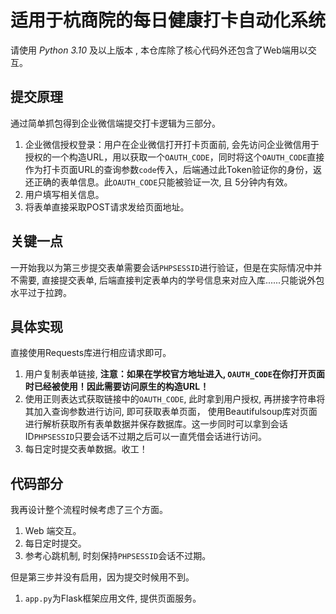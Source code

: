 
# 适用于杭商院的每日健康打卡自动化系统
请使用 *Python 3.10* 及以上版本 , 本仓库除了核心代码外还包含了Web端用以交互。

## 提交原理
通过简单抓包得到企业微信端提交打卡逻辑为三部分。
1. 企业微信授权登录：用户在企业微信打开打卡页面前, 会先访问企业微信用于授权的一个构造URL，用以获取一个`OAUTH_CODE`，同时将这个`OAUTH_CODE`直接作为打卡页面URL的查询参数`code`传入，后端通过此Token验证你的身份，返还正确的表单信息。此`OAUTH_CODE`只能被验证一次, 且 5分钟内有效。
2. 用户填写相关信息。
3. 将表单直接采取POST请求发给页面地址。

## 关键一点
一开始我以为第三步提交表单需要会话`PHPSESSID`进行验证，但是在实际情况中并不需要, 直接提交表单, 后端直接判定表单内的学号信息来对应入库......只能说外包水平过于拉跨。

## 具体实现
直接使用Requests库进行相应请求即可。
1. 用户复制表单链接, **注意：如果在学校官方地址进入, `OAUTH_CODE`在你打开页面时已经被使用！因此需要访问原生的构造URL！** 
2. 使用正则表达式获取链接中的`OAUTH_CODE`, 此时拿到用户授权, 再拼接字符串将其加入查询参数进行访问, 即可获取表单页面， 使用Beautifulsoup库对页面进行解析获取所有表单数据并保存数据库。这一步同时可以拿到会话ID`PHPSESSID`只要会话不过期之后可以一直凭借会话进行访问。
3. 每日定时提交表单数据。收工！


## 代码部分
我再设计整个流程时候考虑了三个方面。
1. Web 端交互。
2. 每日定时提交。
3. 参考心跳机制, 时刻保持`PHPSESSID`会话不过期。  

但是第三步并没有启用，因为提交时候用不到。

1. `app.py`为Flask框架应用文件, 提供页面服务。
